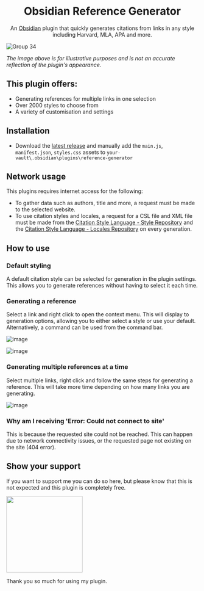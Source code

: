 <h1 align="center"> Obsidian Reference Generator </h1>
<p align="center"> An <a href="https://obsidian.md/">Obsidian</a> plugin that quickly generates citations from links in any style including Harvard, MLA, APA and more.

![Group 34](https://github.com/kadisonm/obsidian-reference-generator/assets/134670047/5c6ea302-47d3-482b-ac41-e56647d453ce)

*The image above is for illustrative purposes and is not an accurate reflection of the plugin's appearance.*

## This plugin offers:
- Generating references for multiple links in one selection
- Over 2000 styles to choose from
- A variety of customisation and settings

## Installation
- Download the [latest release](https://github.com/kadisonm/obsidian-reference-generator/releases) and manually add the `main.js`, `manifest.json`, `styles.css` assets to `your-vault\.obsidian\plugins\reference-generator`

## Network usage
This plugins requires internet access for the following:
- To gather data such as authors, title and more, a request must be made to the selected website.
- To use citation styles and locales, a request for a CSL file and XML file must be made from the [Citation Style Language - Style Repository](https://github.com/citation-style-language/styles) and the [Citation Style Language - Locales Repository](https://github.com/citation-style-language/locales) on every generation.

## How to use
### Default styling
A default citation style can be selected for generation in the plugin settings. This allows you to generate references without having to select it each time.

### Generating a reference
Select a link and right click to open the context menu. This will display to generation options, allowing you to either select a style or use your default. Alternatively, a command can be used from the command bar.

![image](https://github.com/kadisonm/obsidian-reference-generator/assets/134670047/bd0ba2d9-06bb-4197-ad0f-17c444866706)

![image](https://github.com/kadisonm/obsidian-reference-generator/assets/134670047/f333117b-bc33-4a06-861a-c755c9f7702d)

### Generating multiple references at a time
Select multiple links, right click and follow the same steps for generating a reference. This will take more time depending on how many links you are generating.

![image](https://github.com/kadisonm/obsidian-reference-generator/assets/134670047/6941ba65-ea57-4181-a83f-b03bd3169567)

### Why am I receiving 'Error: Could not connect to site'
This is because the requested site could not be reached. This can happen due to network connectivity issues, or the requested page not existing on the site (404 error).

## Show your support

If you want to support me you can do so here, but please know that this is not expected and this plugin is completely free.

[<img src="https://github.com/kadisonm/obsidian-reference-generator/assets/134670047/826ead37-1265-42b1-b171-928d1e17035f" width="200">](https://www.buymeacoffee.com/kadisonm)

Thank you so much for using my plugin.
